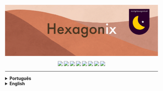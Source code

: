 <p align="center">
<img src="https://github.com/hexagonix/Doc/blob/main/Img/banner.png">
</p>

<div align="center">

![](https://img.shields.io/github/license/hexagonix/xfnt.svg)
![](https://img.shields.io/github/stars/hexagonix/xfnt.svg)
![](https://img.shields.io/github/issues/hexagonix/xfnt.svg)
![](https://img.shields.io/github/issues-closed/hexagonix/xfnt.svg)
![](https://img.shields.io/github/issues-pr/hexagonix/xfnt.svg)
![](https://img.shields.io/github/issues-pr-closed/hexagonix/xfnt.svg)
![](https://img.shields.io/github/downloads/hexagonix/xfnt/total.svg)
![](https://img.shields.io/github/release/hexagonix/xfnt.svg)

</div>

<hr>

<details title="Português" align='left'>
<br>
<summary align='left'><strong>Português</strong></summary>

## Fontes gráficas para Hexagon

Este repositório contém as fontes gráficas para o Hexagon.

As fontes são escritas em assembly e geram imagens binárias que devem conter uma assinatura de fonte. Essas imagens são carregadas pelo Hexagon na memória e utilizadas para a exibição.

<details title="hint" align='left'>
<br>
<summary align='center'><strong>hint</strong></summary>

Fonte mais recente desenvolvida para o Hexagon e em teste como fonte padrão. 
Desenvolvida em 2022 por [Felipe Lunkes](https://github.com/felipenlunkes).

</details>

<details title="Atomic" align='left'>
<br>
<summary align='center'><strong>Atomic</strong></summary>

Fonte desenvolvida para o Hexagon e a fonte padrão (menos quando outra está em teste), mais legível e maior.
Desenvolvida em 2016-2017 por [Felipe Lunkes](https://github.com/felipenlunkes).

</details>

<details title="Atomic Flat" align='left'>
<br>
<summary align='center'><strong>Atomic Flat</strong></summary>

Essa fonte é baseada na Atomic e retira alguns detalhes de certos caracteres, como +, ! e =).
Desenvolvida em 2016-2017 por [Felipe Lunkes](https://github.com/felipenlunkes).

</details>

<details title="DNA" align='left'>
<br>
<summary align='center'><strong>DNA</strong></summary>

Essa fonte está em desenvolvimento e herda detalhes da fonte Atomic.
Desenvolvida em 2017-2018 por [Felipe Lunkes](https://github.com/felipenlunkes).

</details>

<details title="Glaux" align='left'>
<br>
<summary align='center'><strong>Glauc</strong></summary>

Fonte obtida de um projeto antigo de sistema operacional de domínio público (GlauxOS) que não está mais disponível em repositórios online no momento.

</details>

</details>

<details title="English" align='left'>
<br>
<summary align='left'><strong>English</strong></summary>

## Graphic fonts for Hexagon

This repository contains the graphic fonts for Hexagon.

Fonts are written in assembly and generate binary images that must contain a font signature. These images are loaded by Hexagon into memory and used for display.

<details title="hint" align='left'>
<br>
<summary align='center'><strong>hint</strong></summary>

Latest font developed for Hexagon and being tested as default font.
Developed in 2022 by [Felipe Lunkes](https://github.com/felipenlunkes).

</details>

<details title="Atomic" align='left'>
<br>
<summary align='center'><strong>Atomic</strong></summary>

Font developed for Hexagon and the default font (less when another is being tested), more readable and bigger.
Developed in 2016-2017 by [Felipe Lunkes](https://github.com/felipenlunkes).

</details>

<details title="Atomic Flat" align='left'>
<br>
<summary align='center'><strong>Atomic Flat</strong></summary>

This font is based on Atomic and takes some detail from certain characters, such as +, ! and =).
Developed in 2016-2017 by [Felipe Lunkes](https://github.com/felipenlunkes).

</details>

<details title="DNA" align='left'>
<br>
<summary align='center'><strong>DNA</strong></summary>

This font is under development and inherits details from the Atomic font.
Developed in 2017-2018 by [Felipe Lunkes](https://github.com/felipenlunkes).

</details>

<details title="Glaux" align='left'>
<br>
<summary align='center'><strong>Glaux</strong></summary>

Source taken from an old public domain operating system (GlauxOS) project that is no longer available in online repositories at this time.

</details>

</details>

<!--

Versão deste arquivo: 1.4

-->
